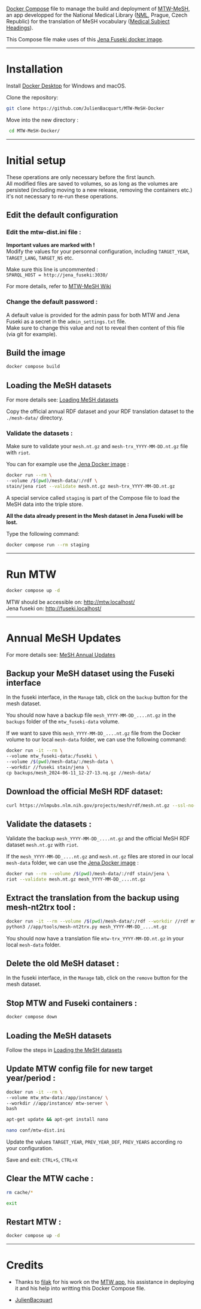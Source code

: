 
[Docker Compose](https://github.com/docker/compose) file to manage the build and deployment of [MTW-MeSH](https://github.com/filak/MTW-MeSH), an app developped for the National Medical Library ([NML](https://nlk.cz/), Prague, Czech Republic) for the translation of MeSH vocabulary ([Medical Subject Headings](https://www.nlm.nih.gov/mesh/)).

This Compose file make uses of this [Jena Fuseki docker image](https://github.com/stain/jena-docker/tree/master/jena-fuseki).

---

# Installation

Install [Docker Desktop](https://www.docker.com/products/docker-desktop) for Windows and macOS.

Clone the repository:

```bash
git clone https://github.com/JulienBacquart/MTW-MeSH-Docker
```

 Move into the new directory :
```bash
 cd MTW-MeSH-Docker/
```

---

# Initial setup

These operations are only necessary before the first launch.   
All modified files are saved to volumes, so as long as the volumes are persisted (including moving to a new release, removing the containers etc.) it's not necessary to re-run these operations. 

## Edit the default configuration

### Edit the mtw-dist.ini file :

**Important values are marked with !**  
Modify the values for your personnal configuration, including `TARGET_YEAR`, `TARGET_LANG`, `TARGET_NS` etc.  

Make sure this line is uncommented :  
`SPARQL_HOST = http://jena_fuseki:3030/`

For more details, refer to [MTW-MeSH Wiki](https://github.com/filak/MTW-MeSH/wiki/Installation-on-Windows#mtw-binaries)

### Change the default password :

A default value is provided for the admin pass for both MTW and Jena Fuseki as a secret in the `admin_settings.txt` file.  
Make sure to change this value and not to reveal then content of this file (via git for example).

## Build the image
```bash
docker compose build
```

## Loading the MeSH datasets

For more details see: [Loading MeSH datasets](https://github.com/filak/MTW-MeSH/wiki/Loading-MeSH-datasets)

Copy the official annual RDF dataset and your RDF translation dataset to the `./mesh-data/` directory.

### Validate the datasets :

Make sure to validate your `mesh.nt.gz` and `mesh-trx_YYYY-MM-DD.nt.gz` file with `riot`.  

You can for example use the [Jena Docker image](https://github.com/stain/jena-docker/tree/master/jena) :

```bash
docker run --rm \
--volume /$(pwd)/mesh-data/:/rdf \
stain/jena riot --validate mesh.nt.gz mesh-trx_YYYY-MM-DD.nt.gz
```

A special service called `staging` is part of the Compose file to load the MeSH data into the triple store.  

**All the data already present in the Mesh dataset in Jena Fuseki will be lost.**

Type the following command:

```bash
docker compose run --rm staging
```

---

# Run MTW
```bash
docker compose up -d
```
MTW should be accessible on: http://mtw.localhost/  
Jena fuseki on: http://fuseki.localhost/

---

# Annual MeSH Updates

For more details see: [MeSH Annual Updates](https://github.com/filak/MTW-MeSH/wiki/MeSH-Annual-Updates)

## Backup your MeSH dataset using the Fuseki interface

In the fuseki interface, in the `Manage` tab, click on the `backup` button for the mesh dataset.

You should now have a backup file `mesh_YYYY-MM-DD_....nt.gz` in the `backups` folder of the `mtw_fuseki-data` volume.

<INSERT SCREENSHOT>

If we want to save this `mesh_YYYY-MM-DD_....nt.gz` file from the Docker volume to our local `mesh-data` folder, we can use the following command:

```bash
docker run -it --rm \
--volume mtw_fuseki-data:/fuseki \
--volume /$(pwd)/mesh-data/:/mesh-data \
--workdir //fuseki stain/jena \
cp backups/mesh_2024-06-11_12-27-13.nq.gz //mesh-data/
```

## Download the official MeSH RDF dataset:

```bash
curl https://nlmpubs.nlm.nih.gov/projects/mesh/rdf/mesh.nt.gz --ssl-no-revoke -O
```

## Validate the datasets :

Validate the backup `mesh_YYYY-MM-DD_....nt.gz` and the official MeSH RDF dataset `mesh.nt.gz` with `riot`.  

If the `mesh_YYYY-MM-DD_....nt.gz` and  `mesh.nt.gz` files are stored in our local `mesh-data` folder, we can use the [Jena Docker image](https://github.com/stain/jena-docker/tree/master/jena) :

```bash
docker run --rm --volume /$(pwd)/mesh-data/:/rdf stain/jena \
riot --validate mesh.nt.gz mesh_YYYY-MM-DD_....nt.gz
```

## Extract the translation from the backup using mesh-nt2trx tool :

```bash
docker run -it --rm --volume /$(pwd)/mesh-data/:/rdf --workdir //rdf mtw-server \
python3 //app/tools/mesh-nt2trx.py mesh_YYYY-MM-DD_....nt.gz
```

You should now have a translation file `mtw-trx_YYYY-MM-DD.nt.gz` in your local `mesh-data` folder.

## Delete the old MeSH dataset :

In the fuseki interface, in the `Manage` tab, click on the `remove` button for the mesh dataset.

<!-- ```bash
docker run -it --rm --volume mtw_fuseki-data:/fuseki --workdir //fuseki stain/jena bash
```

```bash
rm -r databases/mesh/ indexes/mesh
``` -->

## Stop MTW and Fuseki containers :

```bash
docker compose down
```

## Loading the MeSH datasets
Follow the steps in [Loading the MeSH datasets](#loading-the-mesh-datasets)

## Update MTW config file for new target year/period :

```bash
docker run -it --rm \
--volume mtw_mtw-data:/app/instance/ \
--workdir //app/instance/ mtw-server \
bash
```

```bash
apt-get update && apt-get install nano
```
```bash
nano conf/mtw-dist.ini
```

Update the values `TARGET_YEAR`, `PREV_YEAR_DEF`, `PREV_YEARS` according ro your configuration.   

Save and exit: `CTRL+S`, `CTRL+X`

## Clear the MTW cache :

```bash
rm cache/*
```
```bash
exit
```

## Restart MTW :

```bash
docker compose up -d
```

---

# Credits

- Thanks to [filak](https://github.com/filak) for his work on the [MTW app](https://github.com/filak/MTW-MeSH), his assistance in deploying it and his help into writting this Docker Compose file.

- [JulienBacquart](https://github.com/JulienBacquart)

